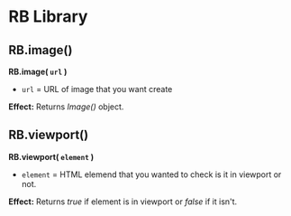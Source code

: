 # RB Library

## RB.image()
**RB.image( ```url``` )**
- ```url``` = URL of image that you want create

**Effect:** Returns *Image()* object.

## RB.viewport()
**RB.viewport( ```element``` )**
- ```element``` = HTML elemend that you wanted to check is it in viewport or not.

**Effect:** Returns *true* if element is in viewport or *false* if it isn't.